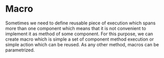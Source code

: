 # Macro
Sometimes we need to define reusable piece of execution which spans more than one component which means that it is not convenient to implement it as method of some component. For this purpose, we can create macro which is simple a set of
component method execution or simple action which can be reused. As any other method, macros can be parametrized.
